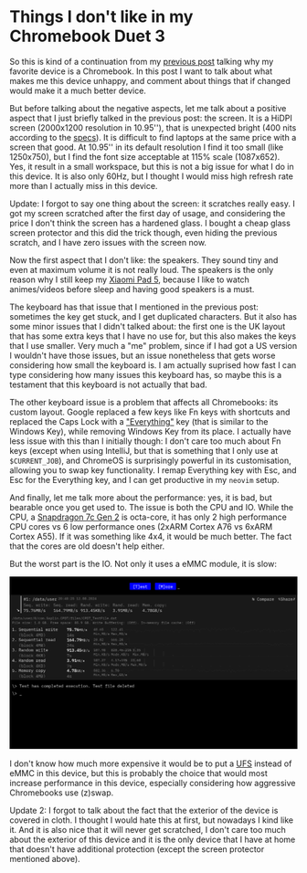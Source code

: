 # Things I don't like in my Chromebook Duet 3

So this is kind of a continuation from my [previous
post](/posts/2024-08-05/01-my-favorite-device-is-a-chromebook.md) talking why
my favorite device is a Chromebook. In this post I want to talk about what
makes me this device unhappy, and comment about things that if changed would
make it a much better device.

But before talking about the negative aspects, let me talk about a positive
aspect that I just briefly talked in the previous post: the screen. It is a
HiDPI screen (2000x1200 resolution in 10.95''), that is unexpected bright (400
nits according to the
[specs](https://www.lenovo.com/us/en/p/laptops/lenovo/lenovo-edu-chromebooks/ideapad-duet-3-chromebook-11-inch,-qlc/len101i0034)).
It is difficult to find laptops at the same price with a screen that good. At
10.95'' in its default resolution I find it too small (like 1250x750), but I
find the font size acceptable at 115% scale (1087x652). Yes, it result in a
small workspace, but this is not a big issue for what I do in this device. It
is also only 60Hz, but I thought I would miss high refresh rate more than I
actually miss in this device.

Update: I forgot to say one thing about the screen: it scratches really easy. I
got my screen scratched after the first day of usage, and considering the price
I don't think the screen has a hardened glass. I bought a cheap glass screen
protector and this did the trick though, even hiding the previous scratch, and
I have zero issues with the screen now.

Now the first aspect that I don't like: the speakers. They sound tiny and even
at maximum volume it is not really loud. The speakers is the only reason why I
still keep my [Xiaomi Pad 5](https://www.gsmarena.com/xiaomi_pad_5-11042.php),
because I like to watch animes/videos before sleep and having good speakers is
a must.

The keyboard has that issue that I mentioned in the previous post: sometimes
the key get stuck, and I get duplicated characters. But it also has some minor
issues that I didn't talked about: the first one is the UK layout that has some
extra keys that I have no use for, but this also makes the keys that I use
smaller. Very much a "me" problem, since if I had got a US version I wouldn't
have those issues, but an issue nonetheless that gets worse considering how
small the keyboard is. I am actually suprised how fast I can type considering
how many issues this keyboard has, so maybe this is a testament that this
keyboard is not actually that bad.

The other keyboard issue is a problem that affects all Chromebooks: its custom
layout. Google replaced a few keys like Fn keys with shortcuts and replaced the
Caps Lock with a
["Everything"](https://chromeunboxed.com/chromebook-launcher-now-everything-button)
key (that is similar to the Windows Key), while removing Windows Key from its
place. I actually have less issue with this than I initially though: I don't
care too much about Fn keys (except when using IntelliJ, but that is something
that I only use at `$CURRENT_JOB`), and ChromeOS is surprisingly powerful in
its customisation, allowing you to swap key functionality. I remap Everything
key with Esc, and Esc for the Everything key, and I can get productive in my
`neovim` setup.

And finally, let me talk more about the performance: yes, it is bad, but
bearable once you get used to. The issue is both the CPU and IO. While the CPU,
a [Snapdragon 7c Gen
2](https://www.qualcomm.com/products/mobile/snapdragon/laptops-and-tablets/snapdragon-mobile-compute-platforms/snapdragon-7c-gen-2-compute-platform)
is octa-core, it has only 2 high performance CPU cores vs 6 low performance
ones (2xARM Cortex A76 vs 6xARM Cortex A55). If it was something like 4x4, it
would be much better. The fact that the cores are old doesn't help either.

But the worst part is the IO. Not only it uses a eMMC module, it is slow:

[![CPDT Benchmark results from Chromebook Duet 3.](/posts/2024-08-12/Screenshot_2024-08-12_20.50.42.png)](/posts/2024-08-12/Screenshot_2024-08-12_20.50.42.png)

I don't know how much more expensive it would be to put a
[UFS](https://en.wikipedia.org/wiki/Universal_Flash_Storage) instead of eMMC in
this device, but this is probably the choice that would most increase
performance in this device, especially considering how aggressive Chromebooks
use (z)swap.

Update 2: I forgot to talk about the fact that the exterior of the device is
covered in cloth. I thought I would hate this at first, but nowadays I kind
like it. And it is also nice that it will never get scratched, I don't care too
much about the exterior of this device and it is the only device that I have at
home that doesn't have additional protection (except the screen protector
mentioned above).
